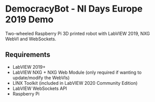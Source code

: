 # DemocracyBot - NI Days Europe 2019 Demo

Two-wheeled Raspberry Pi 3D printed robot with LabVIEW  2019, NXG WebVI and WebSockets.

## Requirements
- LabVIEW 2019+
- LabVIEW NXG + NXG Web Module (only required if wanting to update/modify the WebVIs)
- LINX Toolkit (included in LabVIEW 2020 Community Edition)
- LabVIEW WebSockets API
- Raspberry Pi
